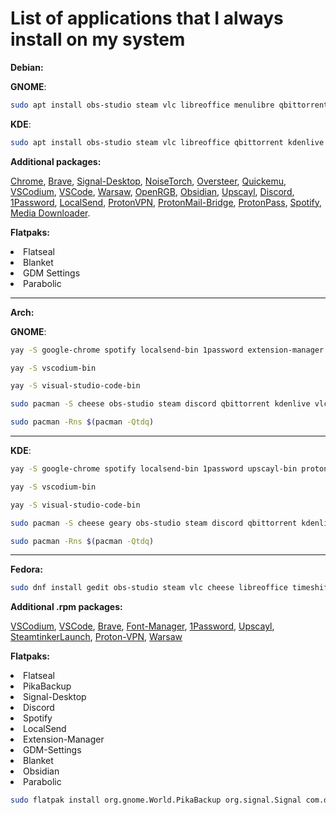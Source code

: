 # List of applications that I always install on my system

**Debian:**

**GNOME**:

```bash
sudo apt install obs-studio steam vlc libreoffice menulibre qbittorrent kdenlive wine protontricks lutris gimp gparted grub-customizer audacity geary goverlay picard piper guvcview chromium timeshift gedit nvtop shotwell gnome-shell-extension-manager hunspell-pt-br hunspell-pt-pt openjdk-17-jdk nvidia-driver-libs:i386 heif-gdk-pixbuf passwd ffmpegthumbnailer libnotify-bin nvidia-driver gamemode bluetooth bluez-cups bluez-meshd birdtray rclone thunderbird fonts-ubuntu
```

**KDE**:

```bash
sudo apt install obs-studio steam vlc libreoffice qbittorrent kdenlive wine protontricks lutris gimp grub-customizer audacity goverlay picard piper guvcview chromium timeshift nvtop hunspell-pt-br hunspell-pt-pt openjdk-17-jdk nvidia-driver-libs:i386 heif-gdk-pixbuf passwd ffmpegthumbnailer libnotify-bin nvidia-driver gamemode bluetooth bluez-cups bluez-meshd birdtray rclone thunderbird filelight fonts-ubuntu
```

**Additional packages:**

[Chrome](https://dl.google.com/linux/direct/google-chrome-stable_current_amd64.deb), [Brave](https://brave.com/linux/), [Signal-Desktop](https://signal.org/download/linux/), [NoiseTorch](https://github.com/noisetorch/NoiseTorch?tab=readme-ov-file), [Oversteer](https://github.com/berarma/oversteer), [Quickemu](https://github.com/quickemu-project/quickemu/releases/download/4.9.7/quickemu_4.9.7-1_all.deb), [VSCodium](https://github.com/VSCodium/vscodium/releases), [VSCode](https://code.visualstudio.com/docs/?dv=linux64_deb), [Warsaw](https://cloud.gastecnologia.com.br/bb/downloads/ws/warsaw_setup64.deb), [OpenRGB](https://openrgb.org/releases/release_candidate_1.0rc1/openrgb_1.0rc1_amd64_bookworm_1fbacde.deb), [Obsidian](https://github.com/obsidianmd/obsidian-releases/releases/download/v1.6.7/obsidian_1.6.7_amd64.deb), [Upscayl](https://github.com/upscayl/upscayl/releases/download/v2.11.5/upscayl-2.11.5-linux.deb), [Discord](https://discord.com/api/download?platform=linux&format=deb), [1Password](https://downloads.1password.com/linux/debian/amd64/stable/1password-latest.deb), [LocalSend](https://github.com/localsend/localsend/releases/download/v1.15.4/LocalSend-1.15.4-linux-x86-64.deb), [ProtonVPN](https://protonvpn.com/support/official-linux-vpn-ubuntu/), [ProtonMail-Bridge](https://proton.me/mail/bridge), [ProtonPass](https://proton.me/support/set-up-proton-pass-linux),  [Spotify](https://www.spotify.com/br-en/download/linux/), [Media Downloader](https://github.com/mhogomchungu/media-downloader).

**Flatpaks:**

<li>Flatseal
<li>Blanket
<li>GDM Settings
<li>Parabolic

***
**Arch:**

**GNOME**:

```bash
yay -S google-chrome spotify localsend-bin 1password extension-manager menulibre gdm-settings upscayl-bin protontricks steamtinkerlaunch parabolic-gtk proton-vpn-gtk-app hunspell-en_gb hunspell-pt-br ttf-meslo-nerd-font-powerlevel10k warsaw-bin quickemu oversteer parsec-bin breezex-cursor-theme protonmail-bridge proton-mail-bin proton-pass-bin noisetorch-bin ttf-ms-fonts qgnomeplatform-solarized-qt5 qgnomeplatform-solarized-qt6
```

```bash
yay -S vscodium-bin
```

```bash
yay -S visual-studio-code-bin
```
```bash
sudo pacman -S cheese obs-studio steam discord qbittorrent kdenlive vlc libreoffice-fresh blanket wine timeshift gedit lutris gimp obsidian network-manager-applet grub-customizer gparted audacity geary signal-desktop goverlay picard openrgb piper chromium guvcview ffmpegthumbs ffmpegthumbnailer kimageformats qt6-imageformats nvtop shotwell gamemode
```

```bash
sudo pacman -Rns $(pacman -Qtdq)
```
***

**KDE**:

```bash
yay -S google-chrome spotify localsend-bin 1password upscayl-bin protontricks steamtinkerlaunch media-downloader proton-vpn-gtk-app hunspell-en_gb hunspell-pt-br ttf-meslo-nerd-font-powerlevel10k warsaw-bin quickemu oversteer breezex-cursor-theme protonmail-bridge proton-mail-bin proton-pass-bin noisetorch-bin ttf-ms-fonts
```

```bash
yay -S vscodium-bin
```

```bash
yay -S visual-studio-code-bin
```

```bash
sudo pacman -S cheese geary obs-studio steam discord qbittorrent kdenlive vlc vorta libreoffice-fresh wine timeshift kate lutris gimp obsidian network-manager-applet grub-customizer audacity signal-desktop goverlay openrgb piper chromium rclone nvtop filelight gamemode okular ark gwenview spectacle kwalletmanager kalk partitionmanager guvcview-qt kfind ksystemlog elisa kmail kgeography kcolorchooser kclock ffmpegthumbs ffmpegthumbnailer kimageformats qt6-imageformats
```

```bash
sudo pacman -Rns $(pacman -Qtdq)
```

***
**Fedora:**
```bash
sudo dnf install gedit obs-studio steam vlc cheese libreoffice timeshift menulibre qbittorrent kdenlive wine protontricks lutris gimp gparted grub-customizer audacity geary goverlay picard openrgb piper guvcview chromium firefox
```

**Additional .rpm packages:**

[VSCodium](https://github.com/VSCodium/vscodium/releases/{download/1.94.2.24286/codium-1.94.2.24286-el8.x86_64.rpm), [VSCode](https://code.visualstudio.com/sha/download?build=stable&os=linux-rpm-x64), [Brave](https://brave.com/linux/), [Font-Manager](https://github.com/FontManager/font-manager), [1Password](https://support.1password.com/install-linux/#get-1password-for-linux), [Upscayl](https://github.com/upscayl/upscayl/releases/download/v2.11.5/upscayl-2.11.5-linux.rpm), [SteamtinkerLaunch](https://copr.fedorainfracloud.org/coprs/capucho/steamtinkerlaunch), [Proton-VPN](https://protonvpn.com/support/official-linux-vpn-fedora), [Warsaw](https://cloud.gastecnologia.com.br/bb/downloads/ws/warsaw_setup64.rpm)

**Flatpaks:**

<li>Flatseal
<li>PikaBackup
<li>Signal-Desktop
<li>Discord
<li>Spotify
<li>LocalSend
<li>Extension-Manager
<li>GDM-Settings
<li>Blanket
<li>Obsidian
<li>Parabolic

```bash
sudo flatpak install org.gnome.World.PikaBackup org.signal.Signal com.discordapp.Discord com.spotify.Client org.localsend.localsend_app com.mattjakeman.ExtensionManager io.github.realmazharhussain.GdmSettings com.rafaelmardojai.Blanket md.obsidian.Obsidian org.nickvision.tubeconverter
```
